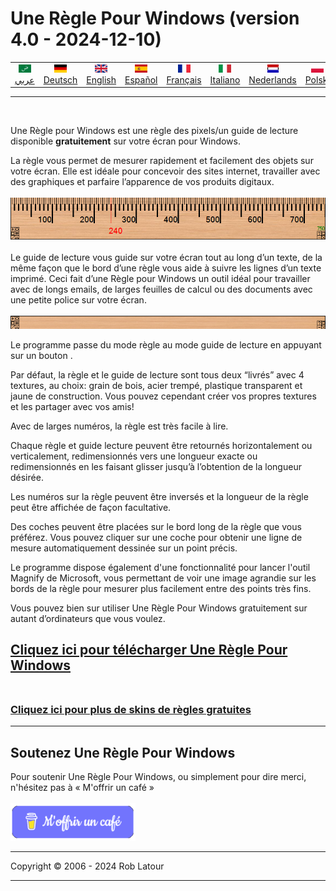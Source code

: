 
# Une Règle Pour Windows (version 4.0 - 2024-12-10)

<!-- header -->
|||||||||||
| :---: | :---: | :---: | :---: | :---: |:---: | :---: | :---: |:---: | :---: |
| [![عربي](/images/flags/ar.png)](../en/README.md)<br>[عربي](../ar/README.md) | [![Deutsch](/images/flags/de.png)](../de/README.md)<br>[Deutsch](../de/README.md) | [![English](/images/flags/en-GB.png)](../en/README.md)<br>[English](../en/README.md) | [![Español](/images/flags/es.png)](../es/README.md)<br>[Español](../es/README.md) | [![Français](/images/flags/fr.png)](../fr/README.md)<br>[Français](../fr/README.md)| [![Italiano](/images/flags/it.png)](../it/README.md)<br>[Italiano](../it/README.md) | [![Nederlands](/images/flags/nl.png)](../nl/README.md)<br>[Nederlands](../nl/README.md) | [![Polski](/images/flags/pl.png)](../pl/README.md)<br>[Polski](../pl/README.md) | [![Português](/images/flags/pt.png)](../pt/README.md)<br>[Português](../pt/README.md) | [![Svenska](/images/flags/sv.png)](../sv/README.md)<br>[Svenska](../sv/README.md) |

- - -
<br>
<!-- header -->

Une Règle pour Windows est une règle des pixels/un guide de lecture disponible **gratuitement** sur votre écran pour Windows.  
  
La règle vous permet de mesurer rapidement et facilement des objets sur votre écran. Elle est idéale pour concevoir des sites internet, travailler avec des graphiques et parfaire l’apparence de vos produits digitaux.
<br><br>
[![righello](/images/ruler.png)](README.md)
<br><br>
Le guide de lecture vous guide sur votre écran tout au long d’un texte, de la même façon que le bord d’une règle vous aide à suivre les lignes d’un texte imprimé. Ceci fait d’une Règle pour Windows un outil idéal pour travailler avec de longs emails, de larges feuilles de calcul ou des documents avec une petite police sur votre écran.
<br><br>
[![guida alla lettura](/images/readingguide.png)](README.md)
  
Le programme passe du mode règle au mode guide de lecture en appuyant sur un bouton .  
  
Par défaut, la règle et le guide de lecture sont tous deux “livrés” avec 4 textures, au choix: grain de bois, acier trempé, plastique transparent et jaune de construction. Vous pouvez cependant créer vos propres textures et les partager avec vos amis!  
  
Avec de larges numéros, la règle est très facile à lire.  
  
Chaque règle et guide lecture peuvent être retournés horizontalement ou verticalement, redimensionnés vers une longueur exacte ou redimensionnés en les faisant glisser jusqu’à l’obtention de la longueur désirée.  
  
Les numéros sur la règle peuvent être inversés et la longueur de la règle peut être affichée de façon facultative.  
  
Des coches peuvent être placées sur le bord long de la règle que vous préférez. Vous pouvez cliquer sur une coche pour obtenir une ligne de mesure automatiquement dessinée sur un point précis.  
  
Le programme dispose également d'une fonctionnalité pour lancer l'outil Magnify de Microsoft, vous permettant de voir une image agrandie sur les bords de la règle pour mesurer plus facilement entre des points très fins.  
  
Vous pouvez bien sur utiliser Une Règle Pour Windows gratuitement sur autant d’ordinateurs que vous voulez.  

## [Cliquez ici pour télécharger Une Règle Pour Windows](https://github.com/roblatour/ARulerForWindows/releases/download/v4.0.0.0/arulersetup.exe)<br><br>

### [Cliquez ici pour plus de skins de règles gratuites](skins.md) 

* * * 
## Soutenez Une Règle Pour Windows

Pour soutenir Une Règle Pour Windows, ou simplement pour dire merci, n'hésitez pas à « M'offrir un café »<br><br>
[<img alt="M'offrir un café" width="200px" src="buymeacoffee-french.png" />](https://buymeacoffee.com/roblatour?l=fr)
* * *
Copyright © 2006 - 2024 Rob Latour
* * *


